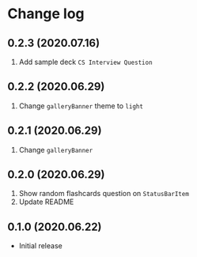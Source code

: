 # Change log

## 0.2.3 (2020.07.16)

1. Add sample deck `CS Interview Question`

## 0.2.2 (2020.06.29)

1. Change `galleryBanner` theme to `light`

## 0.2.1 (2020.06.29)

1. Change `galleryBanner`

## 0.2.0 (2020.06.29)

1. Show random flashcards question on `StatusBarItem`
1. Update README

## 0.1.0 (2020.06.22)

- Initial release
